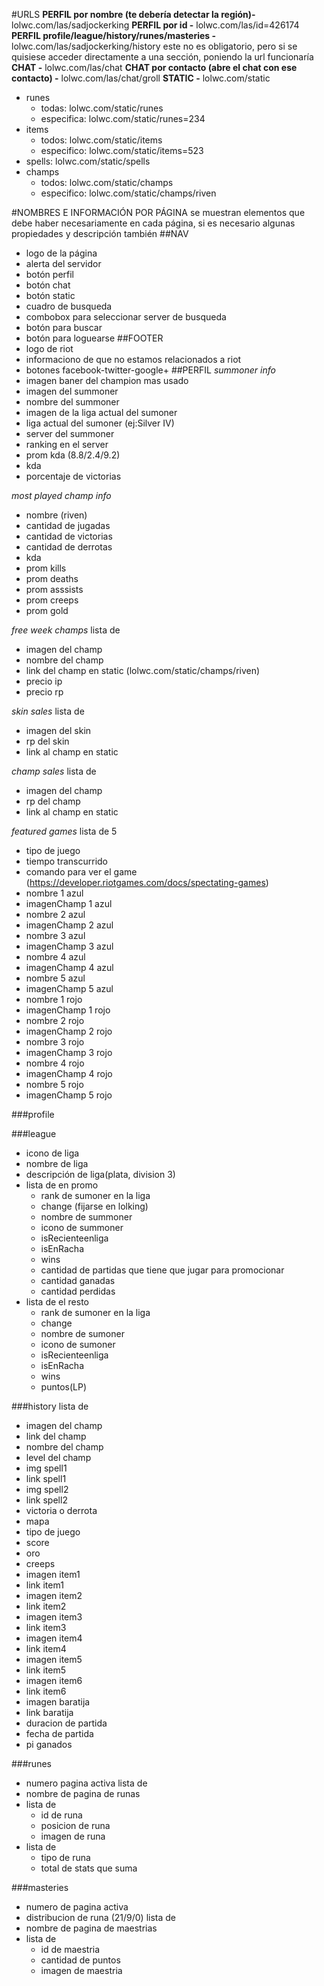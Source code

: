 #URLS
**PERFIL por nombre (te debería detectar la región)-** lolwc.com/las/sadjockerking
**PERFIL por id -** lolwc.com/las/id=426174
**PERFIL profile/league/history/runes/masteries -** lolwc.com/las/sadjockerking/history
este no es obligatorio, pero si se quisiese acceder directamente a una sección, poniendo la url funcionaría
**CHAT -** lolwc.com/las/chat
**CHAT por contacto (abre el chat con ese contacto) -** lolwc.com/las/chat/groll
**STATIC -** lolwc.com/static
- runes
	- todas: lolwc.com/static/runes
	- especifica: lolwc.com/static/runes=234
- items
	- todos: lolwc.com/static/items
	- especifico: lolwc.com/static/items=523
- spells: lolwc.com/static/spells
- champs
	- todos: lolwc.com/static/champs
	- especifico: lolwc.com/static/champs/riven

#NOMBRES E INFORMACIÓN POR PÁGINA
se muestran elementos que debe haber necesariamente en cada página, si es necesario algunas propiedades y descripción también
##NAV
- logo de la página
- alerta del servidor
- botón perfil
- botón chat
- botón static
- cuadro de busqueda
- combobox para seleccionar server de busqueda
- botón para buscar
- botón para loguearse
##FOOTER
- logo de riot
- informaciono de que no estamos relacionados a riot
- botones facebook-twitter-google+
##PERFIL
*summoner info*
- imagen baner del champion mas usado
- imagen del summoner
- nombre del summoner
- imagen de la liga actual del sumoner
- liga actual del sumoner (ej:Silver IV)
- server del summoner
- ranking en el server
- prom kda (8.8/2.4/9.2)
- kda
- porcentaje de victorias

*most played champ info*
- nombre (riven)
- cantidad de jugadas
- cantidad de victorias
- cantidad de derrotas
- kda
- prom kills
- prom deaths
- prom asssists
- prom creeps
- prom gold

*free week champs*
lista de
- imagen del champ
- nombre del champ
- link del champ en static (lolwc.com/static/champs/riven)
- precio ip
- precio rp

*skin sales*
lista de
- imagen del skin
- rp del skin
- link al champ en static

*champ sales*
lista de
- imagen del champ
- rp del champ
- link al champ en static

*featured games*
lista de 5
- tipo de juego
- tiempo transcurrido
- comando para ver el game (https://developer.riotgames.com/docs/spectating-games)
- nombre 1 azul
- imagenChamp 1 azul
- nombre 2 azul
- imagenChamp 2 azul
- nombre 3 azul
- imagenChamp 3 azul
- nombre 4 azul
- imagenChamp 4 azul
- nombre 5 azul
- imagenChamp 5 azul
- nombre 1 rojo
- imagenChamp 1 rojo
- nombre 2 rojo
- imagenChamp 2 rojo
- nombre 3 rojo
- imagenChamp 3 rojo
- nombre 4 rojo
- imagenChamp 4 rojo
- nombre 5 rojo
- imagenChamp 5 rojo

###profile

###league
- icono de liga
- nombre de liga
- descripción de liga(plata, division 3)
- lista de en promo
	- rank de sumoner en la liga
	- change (fijarse en lolking)
	- nombre de summoner
	- icono de summoner
	- isRecienteenliga
	- isEnRacha
	- wins
	- cantidad de partidas que tiene que jugar para promocionar
	- cantidad ganadas
	- cantidad perdidas
- lista de el resto
	- rank de sumoner en la liga
	- change
	- nombre de sumoner
	- icono de sumoner
	- isRecienteenliga
	- isEnRacha
	- wins
	- puntos(LP)

###history
lista de 
- imagen del champ
- link del champ
- nombre del champ
- level del champ
- img spell1
- link spell1
- img spell2
- link spell2
- victoria o derrota
- mapa
- tipo de juego
- score
- oro
- creeps
- imagen item1
- link item1
- imagen item2
- link item2
- imagen item3
- link item3
- imagen item4
- link item4
- imagen item5
- link item5
- imagen item6
- link item6
- imagen baratija
- link baratija
- duracion de partida
- fecha de partida
- pi ganados

###runes
- numero pagina activa
lista de
- nombre de pagina de runas
- lista de
	- id de runa
	- posicion de runa
	- imagen de runa
- lista de
	- tipo de runa
	- total de stats que suma

###masteries
- numero de pagina activa
- distribucion de runa (21/9/0)
lista de
- nombre de pagina de maestrias
- lista de
	- id de maestria
	- cantidad de puntos
	- imagen de maestria


